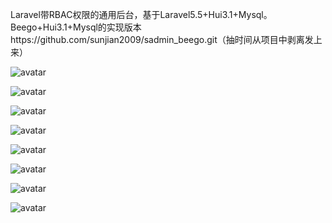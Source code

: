 
Laravel带RBAC权限的通用后台，基于Laravel5.5+Hui3.1+Mysql。
<br/>
Beego+Hui3.1+Mysql的实现版本https://github.com/sunjian2009/sadmin_beego.git（抽时间从项目中剥离发上来）

![avatar](http://m.qpic.cn/psb?/dc74308a-621f-4333-bdaf-1ced2c3e5319/2fULcUPXzz9qHGPWs.0iG6PKAdZBOsCJG5N8nPcADuc!/b/dDIBAAAAAAAA&bo=gAfVAgAAAAADB3I!&rf=viewer_4)

![avatar](http://m.qpic.cn/psb?/dc74308a-621f-4333-bdaf-1ced2c3e5319/YxHUB3ws*QF4GFZ4QQM..9UNwlXBoJZEeo4SLitqqlM!/b/dGcBAAAAAAAA&bo=fQd7AwAAAAADFzA!&rf=viewer_4)

![avatar](http://m.qpic.cn/psb?/dc74308a-621f-4333-bdaf-1ced2c3e5319/ZX.uGQI5JVd**zRrQ87KPddNttUFGqlvqHkeCcNcoCo!/b/dGYBAAAAAAAA&bo=dgegAgAAAAADF.E!&rf=viewer_4)

![avatar](http://m.qpic.cn/psb?/dc74308a-621f-4333-bdaf-1ced2c3e5319/MNNNYNox9ItEnafeRIpS2JlN76ZoFkvRwhrnBBeI8Ao!/b/dPMAAAAAAAAA&bo=egeJAwAAAAADF8U!&rf=viewer_4)

![avatar](http://m.qpic.cn/psb?/dc74308a-621f-4333-bdaf-1ced2c3e5319/7G29i4Pym3w4vE1G8lfakAzjgJWiJufzJgp7uLUTjvI!/b/dGcBAAAAAAAA&bo=eAd*AwAAAAADJwE!&rf=viewer_4)

![avatar](http://m.qpic.cn/psb?/dc74308a-621f-4333-bdaf-1ced2c3e5319/oJRGwetDVoVEVA3JZ4mkehU39oe0s1jElIJtQcZEKEs!/b/dDABAAAAAAAA&bo=fgeBAwAAAAADB9k!&rf=viewer_4)

![avatar](http://m.qpic.cn/psb?/dc74308a-621f-4333-bdaf-1ced2c3e5319/4NtRj7F7dua9CFzxvJlszRT3hrs1aF7kVjPh.lmRqsU!/b/dDEBAAAAAAAA&bo=egeOAwAAAAADF8I!&rf=viewer_4)

![avatar](http://m.qpic.cn/psb?/dc74308a-621f-4333-bdaf-1ced2c3e5319/nKinqS7gLfGMMmBFIRLFGs8CJoIu5AISRtYusWo742Y!/b/dEQBAAAAAAAA&bo=gAfGAgAAAAADF3E!&rf=viewer_4)

